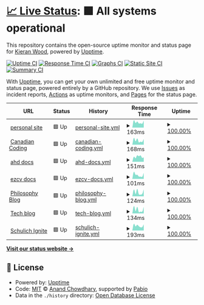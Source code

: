 # [📈 Live Status](https://descent098.github.io/up): <!--live status--> **🟩 All systems operational**

This repository contains the open-source uptime monitor and status page for [Kieran Wood](kieranwood.ca), powered by [Upptime](https://github.com/upptime/upptime).

[![Uptime CI](https://github.com/descent098/up/workflows/Uptime%20CI/badge.svg)](https://github.com/descent098/up/actions?query=workflow%3A%22Uptime+CI%22)
[![Response Time CI](https://github.com/descent098/up/workflows/Response%20Time%20CI/badge.svg)](https://github.com/descent098/up/actions?query=workflow%3A%22Response+Time+CI%22)
[![Graphs CI](https://github.com/descent098/up/workflows/Graphs%20CI/badge.svg)](https://github.com/descent098/up/actions?query=workflow%3A%22Graphs+CI%22)
[![Static Site CI](https://github.com/descent098/up/workflows/Static%20Site%20CI/badge.svg)](https://github.com/descent098/up/actions?query=workflow%3A%22Static+Site+CI%22)
[![Summary CI](https://github.com/descent098/up/workflows/Summary%20CI/badge.svg)](https://github.com/descent098/up/actions?query=workflow%3A%22Summary+CI%22)

With [Upptime](https://upptime.js.org), you can get your own unlimited and free uptime monitor and status page, powered entirely by a GitHub repository. We use [Issues](https://github.com/descent098/up/issues) as incident reports, [Actions](https://github.com/descent098/up/actions) as uptime monitors, and [Pages](https://descent098.github.io/up) for the status page.

<!--start: status pages-->
<!-- This summary is generated by Upptime (https://github.com/upptime/upptime) -->
<!-- Do not edit this manually, your changes will be overwritten -->
<!-- prettier-ignore -->
| URL | Status | History | Response Time | Uptime |
| --- | ------ | ------- | ------------- | ------ |
| <img alt="" src="https://icons.duckduckgo.com/ip3/kieranwood.ca.ico" height="13"> [personal site](https://kieranwood.ca) | 🟩 Up | [personal-site.yml](https://github.com/Descent098/up/commits/HEAD/history/personal-site.yml) | <details><summary><img alt="Response time graph" src="./graphs/personal-site/response-time-week.png" height="20"> 163ms</summary><br><a href="https://kieranwood.ca/history/personal-site"><img alt="Response time 152" src="https://img.shields.io/endpoint?url=https%3A%2F%2Fraw.githubusercontent.com%2FDescent098%2Fup%2FHEAD%2Fapi%2Fpersonal-site%2Fresponse-time.json"></a><br><a href="https://kieranwood.ca/history/personal-site"><img alt="24-hour response time 127" src="https://img.shields.io/endpoint?url=https%3A%2F%2Fraw.githubusercontent.com%2FDescent098%2Fup%2FHEAD%2Fapi%2Fpersonal-site%2Fresponse-time-day.json"></a><br><a href="https://kieranwood.ca/history/personal-site"><img alt="7-day response time 163" src="https://img.shields.io/endpoint?url=https%3A%2F%2Fraw.githubusercontent.com%2FDescent098%2Fup%2FHEAD%2Fapi%2Fpersonal-site%2Fresponse-time-week.json"></a><br><a href="https://kieranwood.ca/history/personal-site"><img alt="30-day response time 146" src="https://img.shields.io/endpoint?url=https%3A%2F%2Fraw.githubusercontent.com%2FDescent098%2Fup%2FHEAD%2Fapi%2Fpersonal-site%2Fresponse-time-month.json"></a><br><a href="https://kieranwood.ca/history/personal-site"><img alt="1-year response time 152" src="https://img.shields.io/endpoint?url=https%3A%2F%2Fraw.githubusercontent.com%2FDescent098%2Fup%2FHEAD%2Fapi%2Fpersonal-site%2Fresponse-time-year.json"></a></details> | <details><summary><a href="https://kieranwood.ca/history/personal-site">100.00%</a></summary><a href="https://kieranwood.ca/history/personal-site"><img alt="All-time uptime 100.00%" src="https://img.shields.io/endpoint?url=https%3A%2F%2Fraw.githubusercontent.com%2FDescent098%2Fup%2FHEAD%2Fapi%2Fpersonal-site%2Fuptime.json"></a><br><a href="https://kieranwood.ca/history/personal-site"><img alt="24-hour uptime 100.00%" src="https://img.shields.io/endpoint?url=https%3A%2F%2Fraw.githubusercontent.com%2FDescent098%2Fup%2FHEAD%2Fapi%2Fpersonal-site%2Fuptime-day.json"></a><br><a href="https://kieranwood.ca/history/personal-site"><img alt="7-day uptime 100.00%" src="https://img.shields.io/endpoint?url=https%3A%2F%2Fraw.githubusercontent.com%2FDescent098%2Fup%2FHEAD%2Fapi%2Fpersonal-site%2Fuptime-week.json"></a><br><a href="https://kieranwood.ca/history/personal-site"><img alt="30-day uptime 100.00%" src="https://img.shields.io/endpoint?url=https%3A%2F%2Fraw.githubusercontent.com%2FDescent098%2Fup%2FHEAD%2Fapi%2Fpersonal-site%2Fuptime-month.json"></a><br><a href="https://kieranwood.ca/history/personal-site"><img alt="1-year uptime 100.00%" src="https://img.shields.io/endpoint?url=https%3A%2F%2Fraw.githubusercontent.com%2FDescent098%2Fup%2FHEAD%2Fapi%2Fpersonal-site%2Fuptime-year.json"></a></details>
| <img alt="" src="https://icons.duckduckgo.com/ip3/canadiancoding.ca.ico" height="13"> [Canadian Coding](https://canadiancoding.ca) | 🟩 Up | [canadian-coding.yml](https://github.com/Descent098/up/commits/HEAD/history/canadian-coding.yml) | <details><summary><img alt="Response time graph" src="./graphs/canadian-coding/response-time-week.png" height="20"> 168ms</summary><br><a href="https://kieranwood.ca/history/canadian-coding"><img alt="Response time 160" src="https://img.shields.io/endpoint?url=https%3A%2F%2Fraw.githubusercontent.com%2FDescent098%2Fup%2FHEAD%2Fapi%2Fcanadian-coding%2Fresponse-time.json"></a><br><a href="https://kieranwood.ca/history/canadian-coding"><img alt="24-hour response time 122" src="https://img.shields.io/endpoint?url=https%3A%2F%2Fraw.githubusercontent.com%2FDescent098%2Fup%2FHEAD%2Fapi%2Fcanadian-coding%2Fresponse-time-day.json"></a><br><a href="https://kieranwood.ca/history/canadian-coding"><img alt="7-day response time 168" src="https://img.shields.io/endpoint?url=https%3A%2F%2Fraw.githubusercontent.com%2FDescent098%2Fup%2FHEAD%2Fapi%2Fcanadian-coding%2Fresponse-time-week.json"></a><br><a href="https://kieranwood.ca/history/canadian-coding"><img alt="30-day response time 141" src="https://img.shields.io/endpoint?url=https%3A%2F%2Fraw.githubusercontent.com%2FDescent098%2Fup%2FHEAD%2Fapi%2Fcanadian-coding%2Fresponse-time-month.json"></a><br><a href="https://kieranwood.ca/history/canadian-coding"><img alt="1-year response time 160" src="https://img.shields.io/endpoint?url=https%3A%2F%2Fraw.githubusercontent.com%2FDescent098%2Fup%2FHEAD%2Fapi%2Fcanadian-coding%2Fresponse-time-year.json"></a></details> | <details><summary><a href="https://kieranwood.ca/history/canadian-coding">100.00%</a></summary><a href="https://kieranwood.ca/history/canadian-coding"><img alt="All-time uptime 100.00%" src="https://img.shields.io/endpoint?url=https%3A%2F%2Fraw.githubusercontent.com%2FDescent098%2Fup%2FHEAD%2Fapi%2Fcanadian-coding%2Fuptime.json"></a><br><a href="https://kieranwood.ca/history/canadian-coding"><img alt="24-hour uptime 100.00%" src="https://img.shields.io/endpoint?url=https%3A%2F%2Fraw.githubusercontent.com%2FDescent098%2Fup%2FHEAD%2Fapi%2Fcanadian-coding%2Fuptime-day.json"></a><br><a href="https://kieranwood.ca/history/canadian-coding"><img alt="7-day uptime 100.00%" src="https://img.shields.io/endpoint?url=https%3A%2F%2Fraw.githubusercontent.com%2FDescent098%2Fup%2FHEAD%2Fapi%2Fcanadian-coding%2Fuptime-week.json"></a><br><a href="https://kieranwood.ca/history/canadian-coding"><img alt="30-day uptime 100.00%" src="https://img.shields.io/endpoint?url=https%3A%2F%2Fraw.githubusercontent.com%2FDescent098%2Fup%2FHEAD%2Fapi%2Fcanadian-coding%2Fuptime-month.json"></a><br><a href="https://kieranwood.ca/history/canadian-coding"><img alt="1-year uptime 100.00%" src="https://img.shields.io/endpoint?url=https%3A%2F%2Fraw.githubusercontent.com%2FDescent098%2Fup%2FHEAD%2Fapi%2Fcanadian-coding%2Fuptime-year.json"></a></details>
| <img alt="" src="https://icons.duckduckgo.com/ip3/ahd.readthedocs.io.ico" height="13"> [ahd docs](https://ahd.readthedocs.io/en/latest/) | 🟩 Up | [ahd-docs.yml](https://github.com/Descent098/up/commits/HEAD/history/ahd-docs.yml) | <details><summary><img alt="Response time graph" src="./graphs/ahd-docs/response-time-week.png" height="20"> 151ms</summary><br><a href="https://kieranwood.ca/history/ahd-docs"><img alt="Response time 167" src="https://img.shields.io/endpoint?url=https%3A%2F%2Fraw.githubusercontent.com%2FDescent098%2Fup%2FHEAD%2Fapi%2Fahd-docs%2Fresponse-time.json"></a><br><a href="https://kieranwood.ca/history/ahd-docs"><img alt="24-hour response time 171" src="https://img.shields.io/endpoint?url=https%3A%2F%2Fraw.githubusercontent.com%2FDescent098%2Fup%2FHEAD%2Fapi%2Fahd-docs%2Fresponse-time-day.json"></a><br><a href="https://kieranwood.ca/history/ahd-docs"><img alt="7-day response time 151" src="https://img.shields.io/endpoint?url=https%3A%2F%2Fraw.githubusercontent.com%2FDescent098%2Fup%2FHEAD%2Fapi%2Fahd-docs%2Fresponse-time-week.json"></a><br><a href="https://kieranwood.ca/history/ahd-docs"><img alt="30-day response time 172" src="https://img.shields.io/endpoint?url=https%3A%2F%2Fraw.githubusercontent.com%2FDescent098%2Fup%2FHEAD%2Fapi%2Fahd-docs%2Fresponse-time-month.json"></a><br><a href="https://kieranwood.ca/history/ahd-docs"><img alt="1-year response time 167" src="https://img.shields.io/endpoint?url=https%3A%2F%2Fraw.githubusercontent.com%2FDescent098%2Fup%2FHEAD%2Fapi%2Fahd-docs%2Fresponse-time-year.json"></a></details> | <details><summary><a href="https://kieranwood.ca/history/ahd-docs">100.00%</a></summary><a href="https://kieranwood.ca/history/ahd-docs"><img alt="All-time uptime 100.00%" src="https://img.shields.io/endpoint?url=https%3A%2F%2Fraw.githubusercontent.com%2FDescent098%2Fup%2FHEAD%2Fapi%2Fahd-docs%2Fuptime.json"></a><br><a href="https://kieranwood.ca/history/ahd-docs"><img alt="24-hour uptime 100.00%" src="https://img.shields.io/endpoint?url=https%3A%2F%2Fraw.githubusercontent.com%2FDescent098%2Fup%2FHEAD%2Fapi%2Fahd-docs%2Fuptime-day.json"></a><br><a href="https://kieranwood.ca/history/ahd-docs"><img alt="7-day uptime 100.00%" src="https://img.shields.io/endpoint?url=https%3A%2F%2Fraw.githubusercontent.com%2FDescent098%2Fup%2FHEAD%2Fapi%2Fahd-docs%2Fuptime-week.json"></a><br><a href="https://kieranwood.ca/history/ahd-docs"><img alt="30-day uptime 100.00%" src="https://img.shields.io/endpoint?url=https%3A%2F%2Fraw.githubusercontent.com%2FDescent098%2Fup%2FHEAD%2Fapi%2Fahd-docs%2Fuptime-month.json"></a><br><a href="https://kieranwood.ca/history/ahd-docs"><img alt="1-year uptime 100.00%" src="https://img.shields.io/endpoint?url=https%3A%2F%2Fraw.githubusercontent.com%2FDescent098%2Fup%2FHEAD%2Fapi%2Fahd-docs%2Fuptime-year.json"></a></details>
| <img alt="" src="https://icons.duckduckgo.com/ip3/ezcv.readthedocs.io.ico" height="13"> [ezcv docs](https://ezcv.readthedocs.io/en/latest/) | 🟩 Up | [ezcv-docs.yml](https://github.com/Descent098/up/commits/HEAD/history/ezcv-docs.yml) | <details><summary><img alt="Response time graph" src="./graphs/ezcv-docs/response-time-week.png" height="20"> 101ms</summary><br><a href="https://kieranwood.ca/history/ezcv-docs"><img alt="Response time 154" src="https://img.shields.io/endpoint?url=https%3A%2F%2Fraw.githubusercontent.com%2FDescent098%2Fup%2FHEAD%2Fapi%2Fezcv-docs%2Fresponse-time.json"></a><br><a href="https://kieranwood.ca/history/ezcv-docs"><img alt="24-hour response time 83" src="https://img.shields.io/endpoint?url=https%3A%2F%2Fraw.githubusercontent.com%2FDescent098%2Fup%2FHEAD%2Fapi%2Fezcv-docs%2Fresponse-time-day.json"></a><br><a href="https://kieranwood.ca/history/ezcv-docs"><img alt="7-day response time 101" src="https://img.shields.io/endpoint?url=https%3A%2F%2Fraw.githubusercontent.com%2FDescent098%2Fup%2FHEAD%2Fapi%2Fezcv-docs%2Fresponse-time-week.json"></a><br><a href="https://kieranwood.ca/history/ezcv-docs"><img alt="30-day response time 154" src="https://img.shields.io/endpoint?url=https%3A%2F%2Fraw.githubusercontent.com%2FDescent098%2Fup%2FHEAD%2Fapi%2Fezcv-docs%2Fresponse-time-month.json"></a><br><a href="https://kieranwood.ca/history/ezcv-docs"><img alt="1-year response time 154" src="https://img.shields.io/endpoint?url=https%3A%2F%2Fraw.githubusercontent.com%2FDescent098%2Fup%2FHEAD%2Fapi%2Fezcv-docs%2Fresponse-time-year.json"></a></details> | <details><summary><a href="https://kieranwood.ca/history/ezcv-docs">100.00%</a></summary><a href="https://kieranwood.ca/history/ezcv-docs"><img alt="All-time uptime 100.00%" src="https://img.shields.io/endpoint?url=https%3A%2F%2Fraw.githubusercontent.com%2FDescent098%2Fup%2FHEAD%2Fapi%2Fezcv-docs%2Fuptime.json"></a><br><a href="https://kieranwood.ca/history/ezcv-docs"><img alt="24-hour uptime 100.00%" src="https://img.shields.io/endpoint?url=https%3A%2F%2Fraw.githubusercontent.com%2FDescent098%2Fup%2FHEAD%2Fapi%2Fezcv-docs%2Fuptime-day.json"></a><br><a href="https://kieranwood.ca/history/ezcv-docs"><img alt="7-day uptime 100.00%" src="https://img.shields.io/endpoint?url=https%3A%2F%2Fraw.githubusercontent.com%2FDescent098%2Fup%2FHEAD%2Fapi%2Fezcv-docs%2Fuptime-week.json"></a><br><a href="https://kieranwood.ca/history/ezcv-docs"><img alt="30-day uptime 100.00%" src="https://img.shields.io/endpoint?url=https%3A%2F%2Fraw.githubusercontent.com%2FDescent098%2Fup%2FHEAD%2Fapi%2Fezcv-docs%2Fuptime-month.json"></a><br><a href="https://kieranwood.ca/history/ezcv-docs"><img alt="1-year uptime 100.00%" src="https://img.shields.io/endpoint?url=https%3A%2F%2Fraw.githubusercontent.com%2FDescent098%2Fup%2FHEAD%2Fapi%2Fezcv-docs%2Fuptime-year.json"></a></details>
| <img alt="" src="https://icons.duckduckgo.com/ip3/kieranwood.ca.ico" height="13"> [Philosophy Blog](https://kieranwood.ca/philosophy) | 🟩 Up | [philosophy-blog.yml](https://github.com/Descent098/up/commits/HEAD/history/philosophy-blog.yml) | <details><summary><img alt="Response time graph" src="./graphs/philosophy-blog/response-time-week.png" height="20"> 124ms</summary><br><a href="https://kieranwood.ca/history/philosophy-blog"><img alt="Response time 106" src="https://img.shields.io/endpoint?url=https%3A%2F%2Fraw.githubusercontent.com%2FDescent098%2Fup%2FHEAD%2Fapi%2Fphilosophy-blog%2Fresponse-time.json"></a><br><a href="https://kieranwood.ca/history/philosophy-blog"><img alt="24-hour response time 57" src="https://img.shields.io/endpoint?url=https%3A%2F%2Fraw.githubusercontent.com%2FDescent098%2Fup%2FHEAD%2Fapi%2Fphilosophy-blog%2Fresponse-time-day.json"></a><br><a href="https://kieranwood.ca/history/philosophy-blog"><img alt="7-day response time 124" src="https://img.shields.io/endpoint?url=https%3A%2F%2Fraw.githubusercontent.com%2FDescent098%2Fup%2FHEAD%2Fapi%2Fphilosophy-blog%2Fresponse-time-week.json"></a><br><a href="https://kieranwood.ca/history/philosophy-blog"><img alt="30-day response time 80" src="https://img.shields.io/endpoint?url=https%3A%2F%2Fraw.githubusercontent.com%2FDescent098%2Fup%2FHEAD%2Fapi%2Fphilosophy-blog%2Fresponse-time-month.json"></a><br><a href="https://kieranwood.ca/history/philosophy-blog"><img alt="1-year response time 106" src="https://img.shields.io/endpoint?url=https%3A%2F%2Fraw.githubusercontent.com%2FDescent098%2Fup%2FHEAD%2Fapi%2Fphilosophy-blog%2Fresponse-time-year.json"></a></details> | <details><summary><a href="https://kieranwood.ca/history/philosophy-blog">100.00%</a></summary><a href="https://kieranwood.ca/history/philosophy-blog"><img alt="All-time uptime 100.00%" src="https://img.shields.io/endpoint?url=https%3A%2F%2Fraw.githubusercontent.com%2FDescent098%2Fup%2FHEAD%2Fapi%2Fphilosophy-blog%2Fuptime.json"></a><br><a href="https://kieranwood.ca/history/philosophy-blog"><img alt="24-hour uptime 100.00%" src="https://img.shields.io/endpoint?url=https%3A%2F%2Fraw.githubusercontent.com%2FDescent098%2Fup%2FHEAD%2Fapi%2Fphilosophy-blog%2Fuptime-day.json"></a><br><a href="https://kieranwood.ca/history/philosophy-blog"><img alt="7-day uptime 100.00%" src="https://img.shields.io/endpoint?url=https%3A%2F%2Fraw.githubusercontent.com%2FDescent098%2Fup%2FHEAD%2Fapi%2Fphilosophy-blog%2Fuptime-week.json"></a><br><a href="https://kieranwood.ca/history/philosophy-blog"><img alt="30-day uptime 100.00%" src="https://img.shields.io/endpoint?url=https%3A%2F%2Fraw.githubusercontent.com%2FDescent098%2Fup%2FHEAD%2Fapi%2Fphilosophy-blog%2Fuptime-month.json"></a><br><a href="https://kieranwood.ca/history/philosophy-blog"><img alt="1-year uptime 100.00%" src="https://img.shields.io/endpoint?url=https%3A%2F%2Fraw.githubusercontent.com%2FDescent098%2Fup%2FHEAD%2Fapi%2Fphilosophy-blog%2Fuptime-year.json"></a></details>
| <img alt="" src="https://icons.duckduckgo.com/ip3/kieranwood.ca.ico" height="13"> [Tech blog](https://kieranwood.ca/tech) | 🟩 Up | [tech-blog.yml](https://github.com/Descent098/up/commits/HEAD/history/tech-blog.yml) | <details><summary><img alt="Response time graph" src="./graphs/tech-blog/response-time-week.png" height="20"> 134ms</summary><br><a href="https://kieranwood.ca/history/tech-blog"><img alt="Response time 105" src="https://img.shields.io/endpoint?url=https%3A%2F%2Fraw.githubusercontent.com%2FDescent098%2Fup%2FHEAD%2Fapi%2Ftech-blog%2Fresponse-time.json"></a><br><a href="https://kieranwood.ca/history/tech-blog"><img alt="24-hour response time 50" src="https://img.shields.io/endpoint?url=https%3A%2F%2Fraw.githubusercontent.com%2FDescent098%2Fup%2FHEAD%2Fapi%2Ftech-blog%2Fresponse-time-day.json"></a><br><a href="https://kieranwood.ca/history/tech-blog"><img alt="7-day response time 134" src="https://img.shields.io/endpoint?url=https%3A%2F%2Fraw.githubusercontent.com%2FDescent098%2Fup%2FHEAD%2Fapi%2Ftech-blog%2Fresponse-time-week.json"></a><br><a href="https://kieranwood.ca/history/tech-blog"><img alt="30-day response time 82" src="https://img.shields.io/endpoint?url=https%3A%2F%2Fraw.githubusercontent.com%2FDescent098%2Fup%2FHEAD%2Fapi%2Ftech-blog%2Fresponse-time-month.json"></a><br><a href="https://kieranwood.ca/history/tech-blog"><img alt="1-year response time 105" src="https://img.shields.io/endpoint?url=https%3A%2F%2Fraw.githubusercontent.com%2FDescent098%2Fup%2FHEAD%2Fapi%2Ftech-blog%2Fresponse-time-year.json"></a></details> | <details><summary><a href="https://kieranwood.ca/history/tech-blog">100.00%</a></summary><a href="https://kieranwood.ca/history/tech-blog"><img alt="All-time uptime 100.00%" src="https://img.shields.io/endpoint?url=https%3A%2F%2Fraw.githubusercontent.com%2FDescent098%2Fup%2FHEAD%2Fapi%2Ftech-blog%2Fuptime.json"></a><br><a href="https://kieranwood.ca/history/tech-blog"><img alt="24-hour uptime 100.00%" src="https://img.shields.io/endpoint?url=https%3A%2F%2Fraw.githubusercontent.com%2FDescent098%2Fup%2FHEAD%2Fapi%2Ftech-blog%2Fuptime-day.json"></a><br><a href="https://kieranwood.ca/history/tech-blog"><img alt="7-day uptime 100.00%" src="https://img.shields.io/endpoint?url=https%3A%2F%2Fraw.githubusercontent.com%2FDescent098%2Fup%2FHEAD%2Fapi%2Ftech-blog%2Fuptime-week.json"></a><br><a href="https://kieranwood.ca/history/tech-blog"><img alt="30-day uptime 100.00%" src="https://img.shields.io/endpoint?url=https%3A%2F%2Fraw.githubusercontent.com%2FDescent098%2Fup%2FHEAD%2Fapi%2Ftech-blog%2Fuptime-month.json"></a><br><a href="https://kieranwood.ca/history/tech-blog"><img alt="1-year uptime 100.00%" src="https://img.shields.io/endpoint?url=https%3A%2F%2Fraw.githubusercontent.com%2FDescent098%2Fup%2FHEAD%2Fapi%2Ftech-blog%2Fuptime-year.json"></a></details>
| <img alt="" src="https://icons.duckduckgo.com/ip3/schulichignite.com.ico" height="13"> [Schulich Ignite](https://schulichignite.com) | 🟩 Up | [schulich-ignite.yml](https://github.com/Descent098/up/commits/HEAD/history/schulich-ignite.yml) | <details><summary><img alt="Response time graph" src="./graphs/schulich-ignite/response-time-week.png" height="20"> 193ms</summary><br><a href="https://kieranwood.ca/history/schulich-ignite"><img alt="Response time 167" src="https://img.shields.io/endpoint?url=https%3A%2F%2Fraw.githubusercontent.com%2FDescent098%2Fup%2FHEAD%2Fapi%2Fschulich-ignite%2Fresponse-time.json"></a><br><a href="https://kieranwood.ca/history/schulich-ignite"><img alt="24-hour response time 177" src="https://img.shields.io/endpoint?url=https%3A%2F%2Fraw.githubusercontent.com%2FDescent098%2Fup%2FHEAD%2Fapi%2Fschulich-ignite%2Fresponse-time-day.json"></a><br><a href="https://kieranwood.ca/history/schulich-ignite"><img alt="7-day response time 193" src="https://img.shields.io/endpoint?url=https%3A%2F%2Fraw.githubusercontent.com%2FDescent098%2Fup%2FHEAD%2Fapi%2Fschulich-ignite%2Fresponse-time-week.json"></a><br><a href="https://kieranwood.ca/history/schulich-ignite"><img alt="30-day response time 169" src="https://img.shields.io/endpoint?url=https%3A%2F%2Fraw.githubusercontent.com%2FDescent098%2Fup%2FHEAD%2Fapi%2Fschulich-ignite%2Fresponse-time-month.json"></a><br><a href="https://kieranwood.ca/history/schulich-ignite"><img alt="1-year response time 167" src="https://img.shields.io/endpoint?url=https%3A%2F%2Fraw.githubusercontent.com%2FDescent098%2Fup%2FHEAD%2Fapi%2Fschulich-ignite%2Fresponse-time-year.json"></a></details> | <details><summary><a href="https://kieranwood.ca/history/schulich-ignite">100.00%</a></summary><a href="https://kieranwood.ca/history/schulich-ignite"><img alt="All-time uptime 100.00%" src="https://img.shields.io/endpoint?url=https%3A%2F%2Fraw.githubusercontent.com%2FDescent098%2Fup%2FHEAD%2Fapi%2Fschulich-ignite%2Fuptime.json"></a><br><a href="https://kieranwood.ca/history/schulich-ignite"><img alt="24-hour uptime 100.00%" src="https://img.shields.io/endpoint?url=https%3A%2F%2Fraw.githubusercontent.com%2FDescent098%2Fup%2FHEAD%2Fapi%2Fschulich-ignite%2Fuptime-day.json"></a><br><a href="https://kieranwood.ca/history/schulich-ignite"><img alt="7-day uptime 100.00%" src="https://img.shields.io/endpoint?url=https%3A%2F%2Fraw.githubusercontent.com%2FDescent098%2Fup%2FHEAD%2Fapi%2Fschulich-ignite%2Fuptime-week.json"></a><br><a href="https://kieranwood.ca/history/schulich-ignite"><img alt="30-day uptime 100.00%" src="https://img.shields.io/endpoint?url=https%3A%2F%2Fraw.githubusercontent.com%2FDescent098%2Fup%2FHEAD%2Fapi%2Fschulich-ignite%2Fuptime-month.json"></a><br><a href="https://kieranwood.ca/history/schulich-ignite"><img alt="1-year uptime 100.00%" src="https://img.shields.io/endpoint?url=https%3A%2F%2Fraw.githubusercontent.com%2FDescent098%2Fup%2FHEAD%2Fapi%2Fschulich-ignite%2Fuptime-year.json"></a></details>

<!--end: status pages-->

[**Visit our status website →**](https://descent098.github.io/up)

## 📄 License

- Powered by: [Upptime](https://github.com/upptime/upptime)
- Code: [MIT](./LICENSE) © [Anand Chowdhary](https://anandchowdhary.com), supported by [Pabio](https://pabio.com)
- Data in the `./history` directory: [Open Database License](https://opendatacommons.org/licenses/odbl/1-0/)
